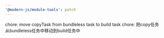 ```yaml
---
'@modern-js/module-tools': patch
---
```


chore: move copyTask from bundleless task to build task
chore: 把copy任务从bundleless任务中移动到build任务中
